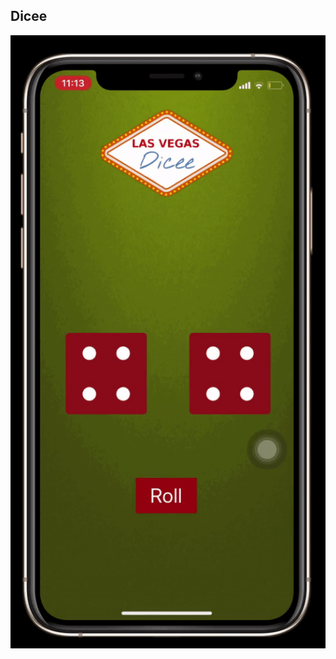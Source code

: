 ## Dicee 

[![](https://raw.githubusercontent.com/dhruvshah8/30-Days-of-Swift/master/_2-Dicee/dicee.gif)]()
